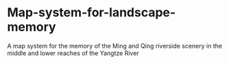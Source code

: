 # Map-system-for-landscape-memory
A map system for the memory of the Ming and Qing riverside scenery in the middle and lower reaches of the Yangtze River
